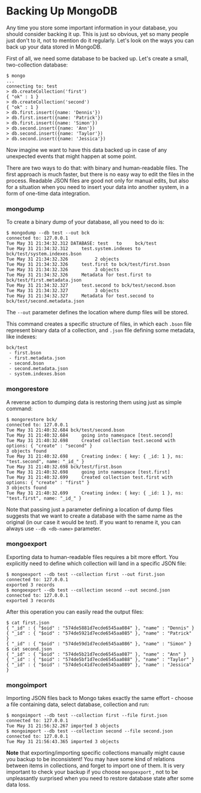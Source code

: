 # Backing Up MongoDB

Any time you store some important information in your database, you should consider backing it up. This is just so obvious, yet so many people just don't to it, not to mention do it regularly. Let's look on the ways you can back up your data stored in MongoDB.

First of all, we need some database to be backed up. Let's create a small, two-collection database:

    $ mongo
    ...
    connecting to: test
    > db.createCollection('first')
    { "ok" : 1 }
    > db.createCollection('second')
    { "ok" : 1 }
    > db.first.insert({name: 'Dennis'})
    > db.first.insert({name: 'Patrick'})
    > db.first.insert({name: 'Simon'})
    > db.second.insert({name: 'Ann'})
    > db.second.insert({name: 'Taylor'})
    > db.second.insert({name: 'Jessica'})

Now imagine we want to have this data backed up in case of any unexpected events that might happen at some point.

There are two ways to do that: with binary and human-readable files. The first approach is much faster, but there is no easy way to edit the files in the process. Readable JSON files are good not only for manual edits, but also for a situation when you need to insert your data into another system, in a form of one-time data integration.

### mongodump

To create a binary dump of your database, all you need to do is:

    $ mongodump --db test --out bck
    connected to: 127.0.0.1
    Tue May 31 21:34:32.312 DATABASE: test	 to 	bck/test
    Tue May 31 21:34:32.312 	test.system.indexes to bck/test/system.indexes.bson
    Tue May 31 21:34:32.326 		 2 objects
    Tue May 31 21:34:32.326 	test.first to bck/test/first.bson
    Tue May 31 21:34:32.326 		 3 objects
    Tue May 31 21:34:32.326 	Metadata for test.first to bck/test/first.metadata.json
    Tue May 31 21:34:32.327 	test.second to bck/test/second.bson
    Tue May 31 21:34:32.327 		 3 objects
    Tue May 31 21:34:32.327 	Metadata for test.second to bck/test/second.metadata.json

The `--out` parameter defines the location where dump files will be stored.

This command creates a specific structure of files, in which each `.bson` file represent binary data of a collection, and `.json` file defining some metadata, like indexes:

    bck/test
     - first.bson
     - first.metadata.json
     - second.bson
     - second.metadata.json
     - system.indexes.bson

### mongorestore

A reverse action to dumping data is restoring them using just as simple command:

    $ mongorestore bck/
    connected to: 127.0.0.1
    Tue May 31 21:40:32.684 bck/test/second.bson
    Tue May 31 21:40:32.684 	going into namespace [test.second]
    Tue May 31 21:40:32.698 	Created collection test.second with options: { "create" : "second" }
    3 objects found
    Tue May 31 21:40:32.698 	Creating index: { key: { _id: 1 }, ns: "test.second", name: "_id_" }
    Tue May 31 21:40:32.698 bck/test/first.bson
    Tue May 31 21:40:32.698 	going into namespace [test.first]
    Tue May 31 21:40:32.699 	Created collection test.first with options: { "create" : "first" }
    3 objects found
    Tue May 31 21:40:32.699 	Creating index: { key: { _id: 1 }, ns: "test.first", name: "_id_" }

Note that passing just a parameter defining a location of dump files suggests that we want to create a database with the same name as the original (in our case it would be _test_). If you want to rename it, you can always use `--db <db-name>` parameter.

### mongoexport

Exporting data to human-readable files requires a bit more effort. You explicitly need to define which collection will land in a specific JSON file:

    $ mongoexport --db test --collection first --out first.json
    connected to: 127.0.0.1
    exported 3 records
    $ mongoexport --db test --collection second --out second.json
    connected to: 127.0.0.1
    exported 3 records

After this operation you can easily read the output files:

    $ cat first.json
    { "_id" : { "$oid" : "574de5881d7ecde6545aa084" }, "name" : "Dennis" }
    { "_id" : { "$oid" : "574de5921d7ecde6545aa085" }, "name" : "Patrick" }
    { "_id" : { "$oid" : "574de59d1d7ecde6545aa086" }, "name" : "Simon" }
    $ cat second.json
    { "_id" : { "$oid" : "574de5b21d7ecde6545aa087" }, "name" : "Ann" }
    { "_id" : { "$oid" : "574de5bf1d7ecde6545aa088" }, "name" : "Taylor" }
    { "_id" : { "$oid" : "574de5c41d7ecde6545aa089" }, "name" : "Jessica" }

### mongoimport

Importing JSON files back to Mongo takes exactly the same effort - choose a file containing data, select database, collection and run:

    $ mongoimport --db test --collection first --file first.json
    connected to: 127.0.0.1
    Tue May 31 21:56:32.267 imported 3 objects
    $ mongoimport --db test --collection second --file second.json
    connected to: 127.0.0.1
    Tue May 31 21:56:43.365 imported 3 objects

**Note** that exporting/importing specific collections manually might cause you backup to be inconsistent! You may have some kind of relations between items in collections, and forget to import one of them. It is very important to check your backup if you choose `mongoexport` , not to be unpleasantly surprised when you need to restore database state after some data loss.

